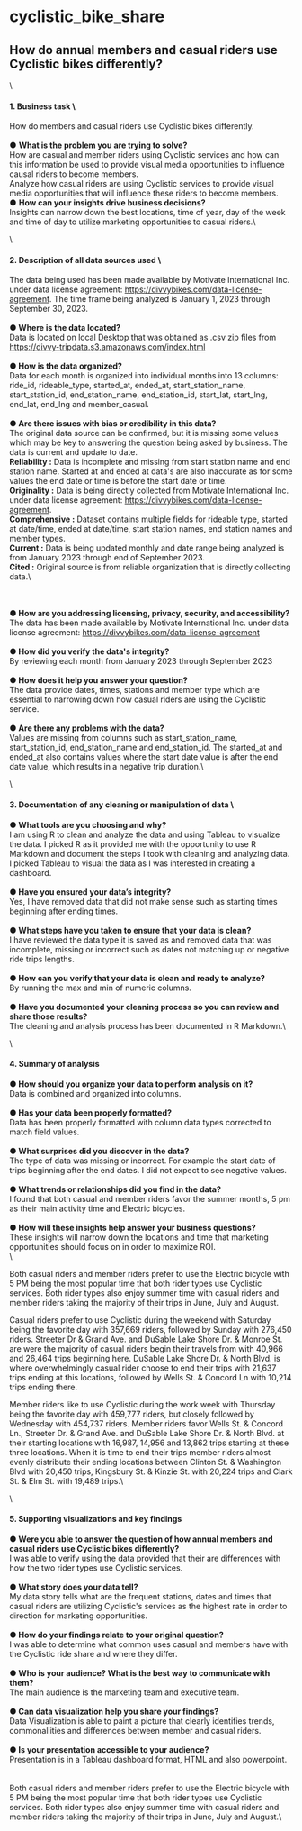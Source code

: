 # cyclistic_bike_share

## How do annual members and casual riders use Cyclistic bikes differently?

\

#### 1. Business task \
How do members and casual riders use Cyclistic bikes differently.\
\
● **What is the problem you are trying to solve?** \
How are casual and member riders using Cyclistic services and how can this information be used to provide visual media opportunities to influence causal riders to become members.\
Analyze how casual riders are using Cyclistic services to provide visual media opportunities that will influence these riders to become members.
\
● **How can your insights drive business decisions?** \
Insights can narrow down the best locations, time of year, day of the week and time of day to utilize marketing opportunities to casual riders.\

\

#### 2. Description of all data sources used \
The data being used has been made available by Motivate International Inc. under data license agreement: <https://divvybikes.com/data-license-agreement>. The time frame being analyzed is January 1, 2023 through September 30, 2023.\
\
**● Where is the data located?** \
Data is located on local Desktop that was obtained as .csv zip files from https://divvy-tripdata.s3.amazonaws.com/index.html
\
\
**● How is the data organized?** \
Data for each month is organized into individual months into 13 columns: ride_id, rideable_type, started_at, ended_at, start_station_name, start_station_id, end_station_name, end_station_id, start_lat, start_lng, end_lat, end_lng and member_casual.\
\
**● Are there issues with bias or credibility in this data?** \
The original data source can be confirmed, but it is missing some values which
may be key to answering the question being asked by business. The data
is current and update to date.\
**Reliability :** Data is incomplete and missing from start station name and end station name. Started at and ended at data's are also inaccurate as for some values the end date or time is before the start date or time.\
**Originality :** Data is being directly collected from Motivate International Inc. under data license agreement: <https://divvybikes.com/data-license-agreement>.\
**Comprehensive :** Dataset contains multiple fields for rideable type, started at date/time, ended at date/time, start station names, end station names and member types.\
**Current :** Data is being updated monthly and date range being analyzed is from January 2023 through end of September 2023.\
**Cited :** Original source is from reliable organization that is directly collecting data.\

\
\
**● How are you addressing licensing, privacy, security, and accessibility?** \
The data has been made available by Motivate International Inc. under data license agreement:
<https://divvybikes.com/data-license-agreement> \
\
**● How did you verify the data's integrity?** \
By reviewing each month from January 2023 through September 2023\
\
**● How does it help you answer your question?** \
The data provide dates, times, stations and member type which are essential to narrowing down how casual riders are using the Cyclistic service.\
\
**● Are there any problems with the data?** \
Values are missing from columns such as start_station_name, start_station_id, end_station_name and end_station_id. The started_at and ended_at also contains values where the start date value is after the end date value, which results in a negative trip duration.\

\

#### 3. Documentation of any cleaning or manipulation of data \
**● What tools are you choosing and why?** \
I am using R to clean and analyze the data and using Tableau to visualize the data. I picked R as it provided me with the opportunity to use R Markdown and document the steps I took with cleaning and analyzing data. I picked Tableau to visual the data as I was interested in creating a dashboard.\
\
**● Have you ensured your data’s integrity?** \
Yes, I have removed data that did not make sense such as starting times beginning after ending times.\
\
**● What steps have you taken to ensure that your data is clean?** \
I have reviewed the data type it is saved as and removed data that was incomplete, missing or incorrect such as dates not matching up or negative ride trips lengths.\
\
**● How can you verify that your data is clean and ready to analyze?** \
By running the max and min of numeric columns.\
\
**● Have you documented your cleaning process so you can review and share those results?** \
The cleaning and analysis process has been documented in R Markdown.\

\

#### 4. Summary of analysis
**● How should you organize your data to perform analysis on it?** \
Data is combined and organized into columns.\
\
**● Has your data been properly formatted?** \
Data has been properly formatted with column data types corrected to match field values.\
\
**● What surprises did you discover in the data?** \
The type of data was missing or incorrect. For example the start date of trips beginning after the end dates. I did not expect to see negative values.\
\
**● What trends or relationships did you find in the data?** \
I found that both casual and member riders favor the summer months, 5 pm as their main activity time and Electric bicycles.\
\
**● How will these insights help answer your business questions?** \
These insights will narrow down the locations and time that marketing opportunities should focus on in order to maximize ROI.\
\

Both casual riders and member riders prefer to use the Electric bicycle with 5 PM being the most popular time that both rider types use Cyclistic services. Both rider types also enjoy summer time with casual riders and member riders taking the majority of their trips in June, July and August.

Casual riders prefer to use Cyclistic during the weekend with Saturday being the favorite day with 357,669 riders, followed by Sunday with 276,450 riders. Streeter Dr & Grand Ave. and DuSable Lake Shore Dr. & Monroe St. are were the majority of casual riders begin their travels from with 40,966 and 26,464 trips beginning here. DuSable Lake Shore Dr. & North Blvd. is where overwhelmingly casual rider choose to end their trips with 21,637 trips ending at this locations, followed by Wells St. & Concord Ln with 10,214 trips ending there.

Member riders like to use Cyclistic during the work week with Thursday being the favorite day with 459,777 riders, but closely followed by Wednesday with 454,737 riders. Member riders favor Wells St. & Concord Ln., Streeter Dr. & Grand Ave. and DuSable Lake Shore Dr. & North Blvd. at their starting locations with 16,987, 14,956 and 13,862 trips starting at these three locations. When it is time to end their trips member riders almost evenly distribute their ending locations between Clinton St. & Washington Blvd with 20,450 trips, Kingsbury St. & Kinzie St. with 20,224 trips and Clark St. & Elm St. with 19,489 trips.\

\

#### 5. Supporting visualizations and key findings
**● Were you able to answer the question of how annual members and casual riders use Cyclistic bikes differently?** \
I was able to verify using the data provided that their are differences with how the two rider types use Cyclistic services.\
\
**● What story does your data tell?** \
My data story tells what are the frequent stations, dates and times that casual riders are utilizing Cyclistic's services as the highest rate in order to direction for marketing opportunities.\
\
**● How do your findings relate to your original question?** \
I was able to determine what common uses casual and members have with the Cyclistic ride share and where they differ.\
\
**● Who is your audience? What is the best way to communicate with them?** \
The main audience is the marketing team and executive team.\
\
**● Can data visualization help you share your findings?** \
Data Visualization is able to paint a picture that clearly identifies trends, commonaliities and differences between member and casual riders.\
\
**● Is your presentation accessible to your audience?** \
Presentation is in a Tableau dashboard format, HTML and also powerpoint.\
\
\
Both casual riders and member riders prefer to use the Electric bicycle with 5 PM being the most popular time that both rider types use Cyclistic services. Both rider types also enjoy summer time with casual riders and member riders taking the majority of their trips in June, July and August.\
